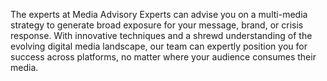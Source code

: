 <p>
              The experts at <span class="font-[Poppins] font-bold">
                Media Advisory Experts
              </span> can advise you on a multi-media strategy to generate broad
              exposure for your message, brand, or crisis response. With
              innovative techniques and a shrewd understanding of the evolving
              digital media landscape, our team can expertly position you for
              success across platforms, no matter where your audience consumes
              their media.
            </p>
